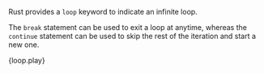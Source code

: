 Rust provides a `loop` keyword to indicate an infinite loop.

The `break` statement can be used to exit a loop at anytime, whereas the
`continue` statement can be used to skip the rest of the iteration and start a
new one.

{loop.play}
